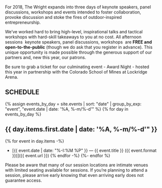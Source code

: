 For 2018, The Wright expands into three days of keynote speakers, panel discussions, workshops and events intended to foster collaboration, provoke discussion and stoke the fires of outdoor-inspired entrepreneurship.

We’ve worked hard to bring high-level, inspirational talks and tactical workshops with hard-skill takeaways to you at no cost. All afternoon sessions ­ keynote speakers, panel discussions, workshops ­ are **FREE and open-to-the-public** (though we do ask that you register in advance). This unique opportunity is made possible through the generous support of our partners and, new this year, our patrons. 

Be sure to grab a ticket for our culminating event - Award Night - hosted this year in partnership with the Colorado School of Mines at Lockridge Arena.

## SCHEDULE
{% assign events_by_day = 
  site.events | 
  sort: "date" | 
  group_by_exp: "event", "event.date | date: '%A, %-m/%-d'" %}
{% for day in events_by_day %}

## {{ day.items.first.date | date: '%A, %-m/%-d'" }}

{% for event in day.items -%}
- [{{ event.date | date: "%-I:%M %P" }} &mdash; {{ event.title }} ({{ event.format }})]({{ event.url }})
{% endfor -%}
{%- endfor %}

<span class="disclaimer">
Please be aware that many of our session locations are intimate venues with limited seating available for sessions. If you’re planning to attend a session, please arrive early knowing that even arriving early does not guarantee access.
</span>
